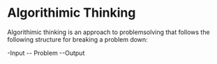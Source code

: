 # Algorithimic Thinking
Algorithimic thinking is an approach to problemsolving that follows the following structure for breaking a problem down:

-Input -- Problem --Output

